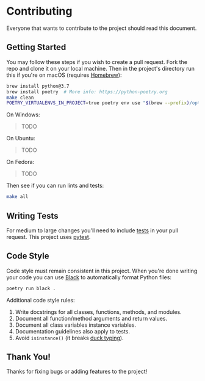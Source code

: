 # Contributing

Everyone that wants to contribute to the project should read this document.

## Getting Started

You may follow these steps if you wish to create a pull request. Fork the repo and clone it on your local machine. Then
in the project's directory run this if you're on macOS (requires [Homebrew](https://brew.sh)):

```bash
brew install python@3.7
brew install poetry  # More info: https://python-poetry.org
make clean
POETRY_VIRTUALENVS_IN_PROJECT=true poetry env use "$(brew --prefix)/opt/python@3.7/bin/python3"
```

On Windows:

> TODO

On Ubuntu:

> TODO

On Fedora:

> TODO

Then see if you can run lints and tests:

```bash
make all
```

## Writing Tests

For medium to large changes you'll need to include [tests](./tests) in your pull request. This project uses
[pytest](https://docs.pytest.org/).

## Code Style

Code style must remain consistent in this project. When you're done writing your code you can use
[Black](https://github.com/psf/black) to automatically format Python files:

```bash
poetry run black .
```

Additional code style rules:

1. Write docstrings for all classes, functions, methods, and modules.
1. Document all function/method arguments and return values.
1. Document all class variables instance variables.
1. Documentation guidelines also apply to tests.
1. Avoid `isinstance()` (it breaks [duck typing](https://en.wikipedia.org/wiki/Duck_typing#In_Python)).

## Thank You!

Thanks for fixing bugs or adding features to the project!
